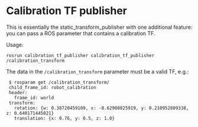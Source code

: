 # Calibration TF publisher

This is essentially the static_transform_publisher with one additional feature:
you can pass a ROS parameter that contains a calibration TF.

Usage:

    rosrun calibration_tf_publisher calibration_tf_publisher /calibration_transform

The data in the `/calibration_transform` parameter must be a valid TF, e.g.:

     $ rosparam get /calibration_transform/
     child_frame_id: robot_calibration
     header:
       frame_id: world
     transform:
       rotation: {w: 0.38720459109, x: -0.62908825919, y: 0.210952809338, z: 0.640171445021}
       translation: {x: 0.76, y: 0.5, z: 1.0}
